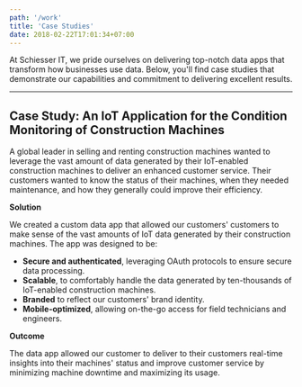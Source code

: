 ```yaml
---
path: '/work'
title: 'Case Studies'
date: 2018-02-22T17:01:34+07:00
---
```


At Schiesser IT, we pride ourselves on delivering top-notch data apps that transform how businesses use data. Below, you'll find case studies that demonstrate our capabilities and commitment to delivering excellent results.

---

## Case Study: An IoT Application for the Condition Monitoring of Construction Machines

A global leader in selling and renting construction machines wanted to leverage the vast amount of data generated by their IoT-enabled construction machines to deliver an enhanced customer service. Their customers wanted to know the status of their machines, when they needed maintenance, and how they generally could improve their efficiency.

**Solution**

We created a custom data app that allowed our customers' customers to make sense of the vast amounts of IoT data generated by their construction machines. The app was designed to be:

- **Secure and authenticated**, leveraging OAuth protocols to ensure secure data processing.
- **Scalable**, to comfortably handle the data generated by ten-thousands of IoT-enabled construction machines.
- **Branded** to reflect our customers' brand identity.
- **Mobile-optimized**, allowing on-the-go access for field technicians and engineers.

**Outcome**

The data app allowed our customer to deliver to their customers real-time insights into their machines' status and improve customer service by minimizing machine downtime and maximizing its usage.
